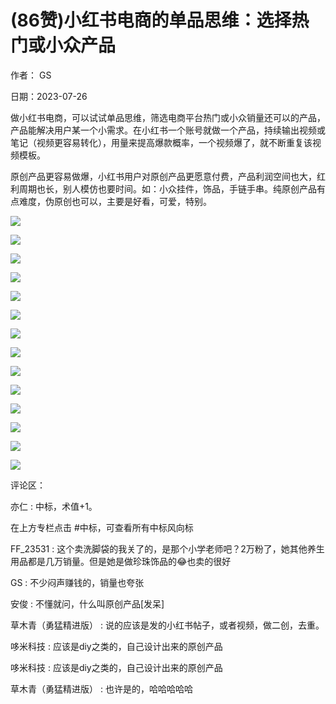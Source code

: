 
# (86赞)小红书电商的单品思维：选择热门或小众产品

 

 

作者： GS

日期：2023-07-26

做小红书电商，可以试试单品思维，筛选电商平台热门或小众销量还可以的产品，产品能解决用户某一个小需求。在小红书一个账号就做一个产品，持续输出视频或笔记（视频更容易转化），用量来提高爆款概率，一个视频爆了，就不断重复该视频模板。

原创产品更容易做爆，小红书用户对原创产品更愿意付费，产品利润空间也大，红利周期也长，别人模仿也要时间。如：小众挂件，饰品，手链手串。纯原创产品有点难度，伪原创也可以，主要是好看，可爱，特别。

![](img/xhs-baokuan_0219.png)

 

 

![](img/xhs-baokuan_0222.png)

 

 

![](img/xhs-baokuan_0225.png)

 

 

![](img/xhs-baokuan_0228.png)

 

 

![](img/xhs-baokuan_0231.png)

 

 

![](img/xhs-baokuan_0234.png)

 

 

![](img/xhs-baokuan_0237.png)

 

 

![](img/xhs-baokuan_0240.png)

 

 

![](img/xhs-baokuan_0245.png)

 

 

![](img/xhs-baokuan_0250.png)

 

 

![](img/xhs-baokuan_0255.png)

 

 

![](img/xhs-baokuan_0260.png)

 

 

![](img/xhs-baokuan_0265.png)

 

 

![](img/xhs-baokuan_0270.png)

评论区：

亦仁 : 中标，术值+1。

在上方专栏点击 #中标，可查看所有中标风向标

FF_23531 : 这个卖洗脚袋的我关了的，是那个小学老师吧？2万粉了，她其他养生用品都是几万销量。但是她是做珍珠饰品的😂也卖的很好

GS : 不少闷声赚钱的，销量也夸张

安俊 : 不懂就问，什么叫原创产品[发呆]

草木青（勇猛精进版） : 说的应该是发的小红书帖子，或者视频，做二创，去重。

哆米科技 : 应该是diy之类的，自己设计出来的原创产品

哆米科技 : 应该是diy之类的，自己设计出来的原创产品

草木青（勇猛精进版） : 也许是的，哈哈哈哈哈
